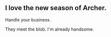 ## I love the new season of Archer. 

Handle your business. 

They meet the blob. I'm already handsome. 

